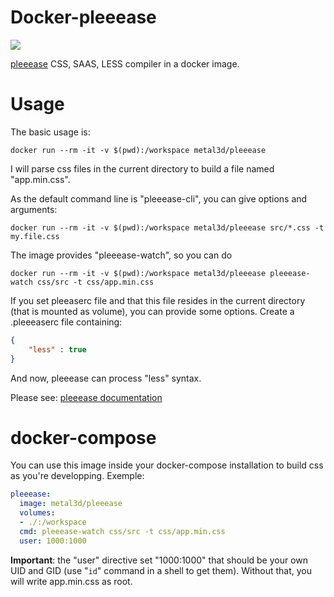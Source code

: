 # Docker-pleeease

[![](https://badge.imagelayers.io/metal3d/pleeease:latest.svg)](https://imagelayers.io/?images=metal3d/pleeease:latest 'Get your own badge on imagelayers.io')

[pleeease](http://pleeease.io/) CSS, SAAS, LESS compiler in a docker image.

# Usage

The basic usage is:

```
docker run --rm -it -v $(pwd):/workspace metal3d/pleeease
```

I will parse css files in the current directory to build a file named "app.min.css".

As the default command line is "pleeease-cli", you can give options and arguments:

```
docker run --rm -it -v $(pwd):/workspace metal3d/pleeease src/*.css -t my.file.css
```

The image provides "pleeease-watch", so you can do

```
docker run --rm -it -v $(pwd):/workspace metal3d/pleeease pleeease-watch css/src -t css/app.min.css
```

If you set pleeaserc file and that this file resides in the current directory (that is mounted as volume), you can provide some options. Create a .pleeeaserc file containing: 

```json
{
    "less" : true
}
```
And now, pleeease can process "less" syntax.

Please see: [pleeease documentation](http://pleeease.io/docs/)

# docker-compose

You can use this image inside your docker-compose installation to build css as you're developping. Exemple:

```yml
pleeease:
  image: metal3d/pleeease
  volumes:
  - ./:/workspace
  cmd: pleeease-watch css/src -t css/app.min.css
  user: 1000:1000
```

**Important**: the "user" directive set "1000:1000" that should be your own UID and GID (use "`id`" command in a shell to get them). 
Without that, you will write app.min.css as root.



